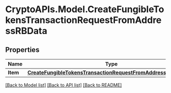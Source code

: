 # CryptoAPIs.Model.CreateFungibleTokensTransactionRequestFromAddressRBData

## Properties

Name | Type | Description | Notes
------------ | ------------- | ------------- | -------------
**Item** | [**CreateFungibleTokensTransactionRequestFromAddressRBDataItem**](CreateFungibleTokensTransactionRequestFromAddressRBDataItem.md) |  | 

[[Back to Model list]](../README.md#documentation-for-models) [[Back to API list]](../README.md#documentation-for-api-endpoints) [[Back to README]](../README.md)

